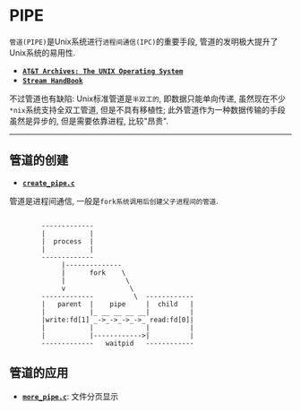 # PIPE

``管道(PIPE)``是Unix系统进行``进程间通信(IPC)``的重要手段, 管道的发明极大提升了Unix系统的易用性. 

+ [**``AT&T Archives: The UNIX Operating System``**](https://www.youtube.com/watch?v=tc4ROCJYbm0)
+ [**``Stream HandBook``**](https://github.com/substack/stream-handbook)

不过管道也有缺陷: Unix标准管道是``半双工的``, 即数据只能单向传递, 虽然现在不少``*nix``系统支持全双工管道, 但是不具有移植性; 此外管道作为一种数据传输的手段虽然是异步的, 但是需要依靠进程, 比较"昂贵".

<hr/>

## 管道的创建

+ [**``create_pipe.c``**](https://github.com/misakar/learn_apue/blob/master/pipe/create_pipe.c)

管道是进程间通信, 一般是``fork系统调用后创建父子进程间的管道``.

```

        -------------
        |           |
        |  process  |
        |           |
        -------------
             |-------------- 
             |      fork    \
             |               \
             v                \ 
        -------------          \  ------------
        |   parent  |    pipe     |  child   |
        |           |_ __ __ __ __|          |
        |write:fd[1] _->_->_->_->_ read:fd[0]|
        |           |             |          |
        |           |------------>|          |
        -------------   waitpid   ------------
```
## 管道的应用

+ [**``more_pipe.c``**](https://github.com/misakar/learn_apue/blob/master/pipe/more_pipe.c): 文件分页显示